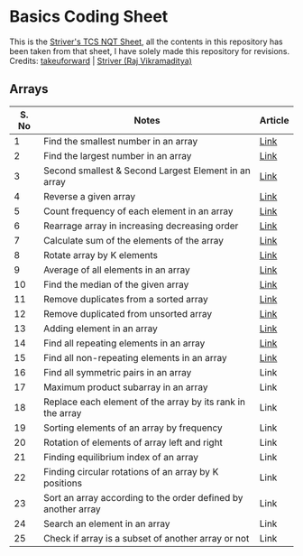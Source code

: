 # Basics Coding Sheet
This is the [Striver's TCS NQT Sheet](https://takeuforward.org/interviews/tcs-nqt-coding-sheet-tcs-coding-questions/), all the contents in this repository has been taken from that sheet, I have solely made this repository for revisions. <br/>
Credits: [takeuforward](https://www.youtube.com/@takeUforward) | [Striver (Raj Vikramaditya)](https://www.linkedin.com/in/rajarvp/)

## Arrays
| S. No | Notes | Article |
| ----- | ----- | ------- |
| 1 | Find the smallest number in an array | [Link](https://takeuforward.org/data-structure/find-the-smallest-element-in-an-array/) |
| 2 | Find the largest number in an array  | [Link](https://takeuforward.org/data-structure/find-the-largest-element-in-an-array/) | 
| 3 | Second smallest & Second Largest Element in an array  | [Link](https://takeuforward.org/data-structure/find-second-smallest-and-second-largest-element-in-an-array/) |
| 4 | Reverse a given array  | [Link](https://takeuforward.org/data-structure/reverse-a-given-array/) |
| 5 | Count frequency of each element in an array | [Link](https://takeuforward.org/data-structure/count-frequency-of-each-element-in-the-array/) |
| 6 | Rearrage array in increasing decreasing order | [Link](https://takeuforward.org/data-structure/rearrange-array-in-increasing-decreasing-order/) |
| 7 | Calculate sum of the elements of the array | [Link](https://takeuforward.org/arrays/calculate-sum-of-the-elements-of-the-array/) |
| 8 | Rotate array by K elements | [Link](https://takeuforward.org/data-structure/rotate-array-by-k-elements-block-swap-algorithm/) |
| 9 | Average of all elements in an array | [Link](https://takeuforward.org/data-structure/average-of-all-the-elements-in-the-array/) |
| 10 | Find the median of the given array | [Link](https://takeuforward.org/data-structure/find-median-of-the-given-array/) |
| 11 | Remove duplicates from a sorted array | [Link](https://takeuforward.org/data-structure/remove-duplicates-in-place-from-sorted-array/) |
| 12 | Remove duplicated from unsorted array | [Link](https://takeuforward.org/data-structure/remove-duplicates-from-an-unsorted-array/) |
| 13 | Adding element in an array | [Link](https://takeuforward.org/data-structure/adding-element-in-an-array/) |
| 14 | Find all repeating elements in an array | [Link](https://takeuforward.org/data-structure/find-all-repeating-elements-in-an-array/) |
| 15 | Find all non-repeating elements in an array | [Link](https://takeuforward.org/data-structure/find-all-the-non-repeating-elements-in-an-array/) |
| 16 | Find all symmetric pairs in an array | Link |
| 17 | Maximum product subarray in an array | Link |
| 18 | Replace each element of the array by its rank in the array | Link |
| 19 | Sorting elements of an array by frequency | Link |
| 20 | Rotation of elements of array left and right | Link |
| 21 | Finding equilibrium index of an array | Link |
| 22 | Finding circular rotations of an array by K positions | Link |
| 23 | Sort an array according to the order defined by another array | Link |
| 24 | Search an element in an array  | Link |
| 25 | Check if array is a subset of another array or not | Link |
